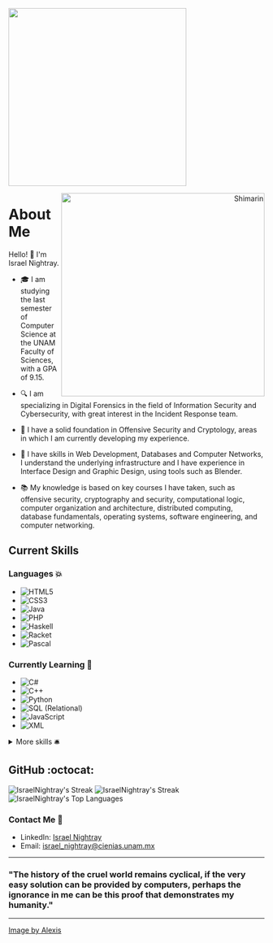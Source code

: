 <p align="left">
    <img src="https://dewey.tailorbrands.com/production/brand_version_mockup_image/102/9017017102_eab24125-43a0-44ef-b4f4-09f73a2a89e5.png?cb=1719966460" width="350">
</p>

<div align="right">
    <img align="right" width="400" alt="Shimarin" src="https://i.pinimg.com/564x/39/b3/ff/39b3ff43c44c716d4b6b091f31f66390.jpg"/>
</div>

# About Me

Hello! 👋 I'm Israel Nightray.

- 🎓 I am studying the last semester of Computer Science at the UNAM Faculty of Sciences, with a GPA of 9.15.

- 🔍 I am specializing in Digital Forensics in the field of Information Security and Cybersecurity, with great interest in the Incident Response team.

- 🌱 I have a solid foundation in Offensive Security and Cryptology, areas in which I am currently developing my experience.

- 🔬 I have skills in Web Development, Databases and Computer Networks, I understand the underlying infrastructure and I have experience in Interface Design and Graphic Design, using tools such as Blender.

- 📚 My knowledge is based on key courses I have taken, such as offensive security, cryptography and security, computational logic, computer organization and architecture, distributed computing, database fundamentals, operating systems, software engineering, and computer networking.

## Current Skills

### Languages 💥
- ![HTML5](https://img.shields.io/badge/HTML5-E34F26?style=for-the-badge&logo=html5&logoColor=white)
- ![CSS3](https://img.shields.io/badge/CSS3-1572B6?style=for-the-badge&logo=css3&logoColor=white)
- ![Java](https://img.shields.io/badge/java-%23ED8B00.svg?style=for-the-badge&logo=java&logoColor=white)
- ![PHP](https://img.shields.io/badge/PHP-777BB4?style=for-the-badge&logo=php&logoColor=white)
- ![Haskell](https://img.shields.io/badge/Haskell-5e5086?style=for-the-badge&logo=haskell&logoColor=white)
- ![Racket](https://img.shields.io/badge/Racket-9f1d20?style=for-the-badge&logo=racket&logoColor=white)
- ![Pascal](https://img.shields.io/badge/Pascal-4F4D8B?style=for-the-badge&logoColor=white)

### Currently Learning 💪
- ![C#](https://img.shields.io/badge/c%23-%23239120.svg?style=for-the-badge&logo=c-sharp&logoColor=white)
- ![C++](https://img.shields.io/badge/C%2B%2B-00599C?style=for-the-badge&logo=c%2B%2B&logoColor=white)
- ![Python](https://img.shields.io/badge/Python-3776AB?style=for-the-badge&logo=python&logoColor=white)
- ![SQL (Relational)](https://img.shields.io/badge/SQL-336791?style=for-the-badge&logo=postgresql&logoColor=white)
- ![JavaScript](https://img.shields.io/badge/JavaScript-323330?style=for-the-badge&logo=javascript&logoColor=F7DF1E)
- ![XML](https://img.shields.io/badge/XML-FF6600?style=for-the-badge&logo=xml&logoColor=white)

<details>
  <summary>More skills 🛎️</summary>

## Frameworks & Libraries 🗂️
- ![Laravel](https://img.shields.io/badge/laravel-%23FF2D20.svg?style=for-the-badge&logo=laravel&logoColor=white)
- ![jQuery](https://img.shields.io/badge/jQuery-0769AD?style=for-the-badge&logo=jquery&logoColor=white)
- ![Bootstrap](https://img.shields.io/badge/Bootstrap-563D7C?style=for-the-badge&logo=bootstrap&logoColor=white)
- ![Pandas](https://img.shields.io/badge/Pandas-150458?style=for-the-badge&logo=pandas&logoColor=white)
- ![Spring](https://img.shields.io/badge/Spring-6DB33F?style=for-the-badge&logo=spring&logoColor=white)
- ![Hibernate](https://img.shields.io/badge/Hibernate-59666C?style=for-the-badge&logo=hibernate&logoColor=white)

### Tools & Platforms 🔧
- ![Arduino](https://img.shields.io/badge/Arduino-00979D?style=for-the-badge&logo=arduino&logoColor=white)
- ![Raspberry Pi](https://img.shields.io/badge/Raspberry_Pi-A22846?style=for-the-badge&logo=raspberry-pi&logoColor=white)
- ![MySQL](https://img.shields.io/badge/MySQL-%2300f.svg?style=for-the-badge&logo=mysql&logoColor=white)
- ![PostgreSQL](https://img.shields.io/badge/PostgreSQL-%23316192.svg?style=for-the-badge&logo=postgresql&logoColor=white)
- ![Blender](https://img.shields.io/badge/Blender-F5792A?style=for-the-badge&logo=blender&logoColor=white)
- ![Adobe Photoshop](https://img.shields.io/badge/adobe%20photoshop-%2331A8FF.svg?style=for-the-badge&logo=adobe%20photoshop&logoColor=white)
- ![Adobe Illustrator](https://img.shields.io/badge/adobe%20illustrator-%23FF9A00.svg?style=for-the-badge&logo=adobe%20illustrator&logoColor=white)
- ![Figma](https://img.shields.io/badge/figma-%23F24E1E.svg?style=for-the-badge&logo=figma&logoColor=white)

</details>

<h2>GitHub :octocat:</h2>

![IsraelNightray's Streak](http://github-profile-summary-cards.vercel.app/api/cards/profile-details?username=IsraelNightray&theme=tokyonight&hide_border=true)
![IsraelNightray's Streak](https://github-readme-streak-stats.herokuapp.com/?user=IsraelNightray&theme=tokyonight&hide_border=true)
![IsraelNightray's Top Languages](https://github-readme-stats.vercel.app/api/top-langs/?username=IsraelNightray&theme=tokyonight&show_icons=true&hide_border=true&layout=compact)

### Contact Me 🤍

- LinkedIn: [Israel Nightray](https://www.linkedin.com/in/israel-nightray-208530317/)
- Email: israel_nightray@cienias.unam.mx




---

### "The history of the cruel world remains cyclical, if the very easy solution can be provided by computers, perhaps the ignorance in me can be this proof that demonstrates my humanity."

---


<div align="left">
    <a href="https://www.pinterest.com.mx/pin/10485011622457145/">Image by Alexis</a>
</div>
